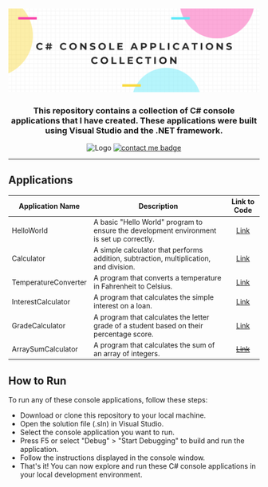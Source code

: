 <h3 align="center">
    <img src="repo-banner.png" alt="banner">
</h3>

<h3 align="center">
    This repository contains a collection of C# console applications that I have created. These applications were built using Visual Studio and the .NET framework.
</h3>

<p align="center">
  <img src="https://img.shields.io/badge/Language-C%23-fceea8?style=for-the-badge&labelColor=797979" alt="Logo">
  <a href="https://xiacodes.tumblr.com/" target="_blank">
    <img width=186  src="https://img.shields.io/badge/Tumblr-%40xiacodes-fceea8?style=social&logo=tumblr&color=fedcba" alt="contact me badge">
  </a>
</p>

-------------

<!-- ## Table of Contents
- [Applications](https://github.com/xiacodes/CSharp-Console-Apps/edit/main/README.md#applications)
- [How to Run](https://github.com/xiacodes/CSharp-Console-Apps/edit/main/README.md#how-to-run) 

------------- -->

## Applications
<div align="center">
  <table>
    <thead>
      <tr>
        <th>Application Name</th>
        <th>Description</th>
        <th>Link to Code</th>
      </tr>
    </thead>
    <tbody>
      <tr>
        <td>HelloWorld</td>
        <td>A basic &quot;Hello World&quot; program to ensure the development environment is set up correctly.</td>
        <td align="center"><a href="https://github.com/">Link</a></td>
      </tr>
      <tr>
        <td>Calculator</td>
        <td>A simple calculator that performs addition, subtraction, multiplication, and division.</td>
        <td align="center"><a href="https://github.com/">Link</a></td>
      </tr>
      <tr>
        <td>TemperatureConverter</td>
        <td>A program that converts a temperature in Fahrenheit to Celsius.</td>
        <td align="center"><a href="https://github.com/">Link</a></td>
      </tr>
      <tr>
        <td>InterestCalculator</td>
        <td>A program that calculates the simple interest on a loan.</td>
        <td align="center"><a href="https://github.com/">Link</a></td>
      </tr>
      <tr>
        <td>GradeCalculator</td>
        <td>A program that calculates the letter grade of a student based on their percentage score.</td>
        <td align="center"><a href="https://github.com/">Link</a></td>
      </tr>
      <tr>
        <td>ArraySumCalculator</td>
        <td>A program that calculates the sum of an array of integers.</td>
        <td align="center"><a href="https://github.com/"><del>Link</del></a></td>
      </tr>
    </tbody>
  </table>
</div>



## How to Run
To run any of these console applications, follow these steps:
- Download or clone this repository to your local machine.
- Open the solution file (.sln) in Visual Studio.
- Select the console application you want to run.
- Press F5 or select "Debug" > "Start Debugging" to build and run the application.
- Follow the instructions displayed in the console window.
- That's it! You can now explore and run these C# console applications in your local development environment.
